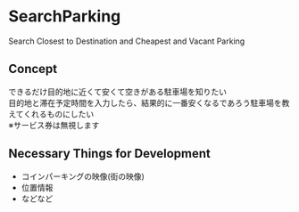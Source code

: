 # SearchParking
Search Closest to Destination and Cheapest and Vacant Parking

## Concept
できるだけ目的地に近くて安くて空きがある駐車場を知りたい  
目的地と滞在予定時間を入力したら、結果的に一番安くなるであろう駐車場を教えてくれるものにしたい  
※サービス券は無視します  

## Necessary Things for Development
- コインパーキングの映像(街の映像)
- 位置情報
- などなど
